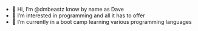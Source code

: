 - 👋 Hi, I’m @dmbeastz know by name as Dave
- 👀 I’m interested in programming and all it has to offer 
- 🌱 I’m currently in a boot camp learning various programming languages 
  
